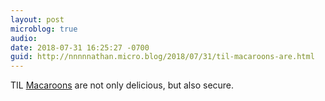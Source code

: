```yaml
---
layout: post
microblog: true
audio: 
date: 2018-07-31 16:25:27 -0700
guid: http://nnnnnathan.micro.blog/2018/07/31/til-macaroons-are.html
---
```

TIL [Macaroons](http://evancordell.com/2015/09/27/macaroons-101-contextual-confinement.html) are not only delicious, but also secure.
